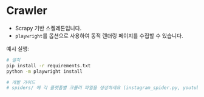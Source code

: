 
# Crawler
- Scrapy 기반 스켈레톤입니다.
- `playwright`를 옵션으로 사용하여 동적 렌더링 페이지를 수집할 수 있습니다.

예시 실행:
```bash
# 설치
pip install -r requirements.txt
python -m playwright install

# 개발 가이드
# spiders/ 에 각 플랫폼별 크롤러 파일을 생성하세요 (instagram_spider.py, youtube_spider.py 등)
```
